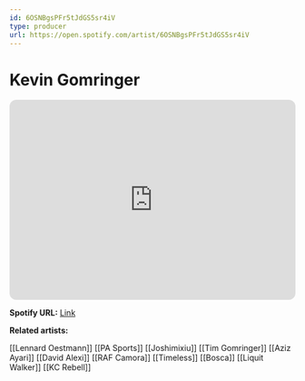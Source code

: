 ```yaml
---
id: 6OSNBgsPFr5tJdGS5sr4iV
type: producer
url: https://open.spotify.com/artist/6OSNBgsPFr5tJdGS5sr4iV
---
```

# Kevin Gomringer

<iframe style="border-radius:12px" src="https://open.spotify.com/embed/artist/6OSNBgsPFr5tJdGS5sr4iV" width="100%" height="352" frameBorder="0" allowfullscreen="" allow="autoplay; clipboard-write; encrypted-media; fullscreen; picture-in-picture" loading="lazy"></iframe>

**Spotify URL:** [Link](https://open.spotify.com/artist/6OSNBgsPFr5tJdGS5sr4iV)

**Related artists:**

[[Lennard Oestmann]]
[[PA Sports]]
[[Joshimixiu]]
[[Tim Gomringer]]
[[Aziz Ayari]]
[[David Alexi]]
[[RAF Camora]]
[[Timeless]]
[[Bosca]]
[[Liquit Walker]]
[[KC Rebell]]
